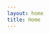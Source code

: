 ```yaml
---
layout: home
title: Home
---
```


<!--
  This file just tells Jekyll to use `home.html` for the homepage.
  The homepage layout in `_layouts/home.html` handles the rest.
-->

